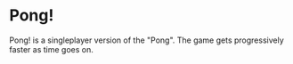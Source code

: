 # Pong!

Pong! is a singleplayer version of the "Pong". The game gets progressively faster as time goes on.
